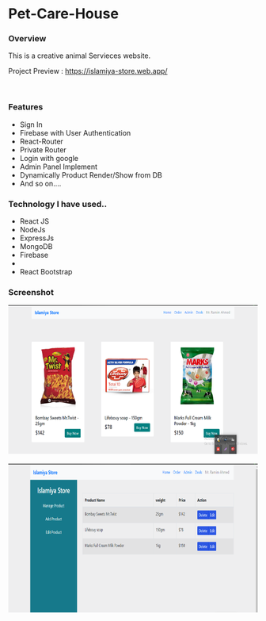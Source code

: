 # Pet-Care-House

<h3>Overview</h3>
<p>This is a creative animal Servieces website.</p>

<span>Project Preview : https://islamiya-store.web.app/ </span>

<div></div> <br>

<h3>Features</h3>
<ul>
  <li>Sign In</li>
  <li>Firebase with User Authentication</li>
  <li>React-Router</li>
  <li>Private Router</li>
  <li>Login with google</li>
  <li>Admin Panel Implement</li>
  <li>Dynamically Product Render/Show from DB</li>
  <li>And so on....</li>
</ul>

<h3> Technology I have used.. </h3>
<ul>
  <li>React JS</li>
  <li>NodeJs</li>
  <li>ExpressJs</li>
  <li>MongoDB</li>
  <li>Firebase<li>
  <li>React Bootstrap</li>
</ul>

<h3>Screenshot</h3>
  
  <img height="300px" src="./src/islamiya-screenshot/isalmiya-4.png" alt="ss" /> 
  
  <div></div> <br>
  
  <img height="300px" src="./src/islamiya-screenshot/islamiye-3.png" alt="ss" /> 
  
  <div></div> <br>
